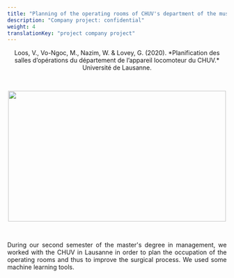 ```yaml
---
title: "Planning of the operating rooms of CHUV's department of the musculoskeletal system"
description: "Company project: confidential"
weight: 4
translationKey: "project company project"
---
```


<center> Loos, V., Vo-Ngoc, M., Nazim, W. & Lovey, G. (2020). *Planification des salles d’opérations du département de l’appareil locomoteur du CHUV.* Université de Lausanne.</p></center>

<p>&nbsp; </p>

<p align="center">
  <img src="/surgery.png" width="500" height="300"/>
</p>

<p>&nbsp; </p>

<p style="text-align:justify;">During our second semester of the master's degree in management, we worked with the CHUV in Lausanne in order to plan the occupation of the operating rooms and thus to improve the surgical process. We used some machine learning tools.</p> 


